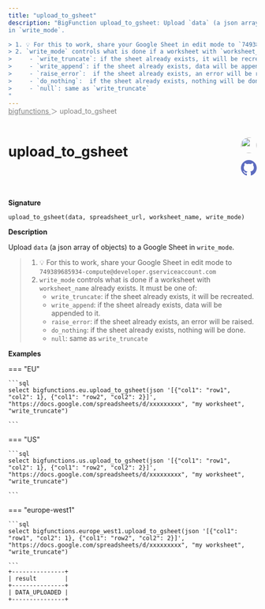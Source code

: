 ```yaml
---
title: "upload_to_gsheet"
description: "BigFunction upload_to_gsheet: Upload `data` (a json array of objects) to a Google Sheet
in `write_mode`.

> 1. 💡 For this to work, share your Google Sheet in edit mode to `749389685934-compute@developer.gserviceaccount.com`
> 2. `write_mode` controls what is done if a worksheet with `worksheet_name` already exists. It must be one of:
>     - `write_truncate`: if the sheet already exists, it will be recreated.
>     - `write_append`: if the sheet already exists, data will be appended to it.
>     - `raise_error`:  if the sheet already exists, an error will be raised.
>     - `do_nothing`:  if the sheet already exists, nothing will be done.
>     - `null`: same as `write_truncate`
"
---
```


<span style="color: gray; position: relative; top: -1rem">
  <a href=".." style="color: gray">bigfunctions </a> ＞ upload_to_gsheet
</span>

# upload_to_gsheet


<div style="position: relative; top: -4rem; margin-bottom:  -2rem; text-align: right; z-index: 9999;">
  
  <a href="https://www.linkedin.com/in/shivamsingh012/" title="Author: Shivam Singh" target="_blank">
    <img src="https://media.licdn.com/dms/image/D4D03AQERv0qwECH0DA/profile-displayphoto-shrink_200_200/0/1675233460732?e=1686182400&v=beta&t=HqngiSx5zd4llZStwf3L0k2T_pE8qvnEj7NguWNJTOo" width="32" style=" border-radius: 50% !important">
  </a>
  
  <a href="upload_to_gsheet.yaml" title="Edit on GitHub" target="_blank"><svg xmlns="http://www.w3.org/2000/svg" width="32" height="32" viewBox="0 0 24 24"><path fill="#5d6cc0" d="M12 0c-6.626 0-12 5.373-12 12 0 5.302 3.438 9.8 8.207 11.387.599.111.793-.261.793-.577v-2.234c-3.338.726-4.033-1.416-4.033-1.416-.546-1.387-1.333-1.756-1.333-1.756-1.089-.745.083-.729.083-.729 1.205.084 1.839 1.237 1.839 1.237 1.07 1.834 2.807 1.304 3.492.997.107-.775.418-1.305.762-1.604-2.665-.305-5.467-1.334-5.467-5.931 0-1.311.469-2.381 1.236-3.221-.124-.303-.535-1.524.117-3.176 0 0 1.008-.322 3.301 1.23.957-.266 1.983-.399 3.003-.404 1.02.005 2.047.138 3.006.404 2.291-1.552 3.297-1.23 3.297-1.23.653 1.653.242 2.874.118 3.176.77.84 1.235 1.911 1.235 3.221 0 4.609-2.807 5.624-5.479 5.921.43.372.823 1.102.823 2.222v3.293c0 .319.192.694.801.576 4.765-1.589 8.199-6.086 8.199-11.386 0-6.627-5.373-12-12-12z"/></svg></a>
</div>



**Signature** 
```
upload_to_gsheet(data, spreadsheet_url, worksheet_name, write_mode)
```

**Description**

Upload `data` (a json array of objects) to a Google Sheet
in `write_mode`.

> 1. 💡 For this to work, share your Google Sheet in edit mode to `749389685934-compute@developer.gserviceaccount.com`
> 2. `write_mode` controls what is done if a worksheet with `worksheet_name` already exists. It must be one of:
>     - `write_truncate`: if the sheet already exists, it will be recreated.
>     - `write_append`: if the sheet already exists, data will be appended to it.
>     - `raise_error`:  if the sheet already exists, an error will be raised.
>     - `do_nothing`:  if the sheet already exists, nothing will be done.
>     - `null`: same as `write_truncate`






**Examples**













=== "EU"

    ```sql
    select bigfunctions.eu.upload_to_gsheet(json '[{"col1": "row1", "col2": 1}, {"col1": "row2", "col2": 2}]', "https://docs.google.com/spreadsheets/d/xxxxxxxxx", "my worksheet", "write_truncate")
    
    ```




=== "US"

    ```sql
    select bigfunctions.us.upload_to_gsheet(json '[{"col1": "row1", "col2": 1}, {"col1": "row2", "col2": 2}]', "https://docs.google.com/spreadsheets/d/xxxxxxxxx", "my worksheet", "write_truncate")
    
    ```




=== "europe-west1"

    ```sql
    select bigfunctions.europe_west1.upload_to_gsheet(json '[{"col1": "row1", "col2": 1}, {"col1": "row2", "col2": 2}]', "https://docs.google.com/spreadsheets/d/xxxxxxxxx", "my worksheet", "write_truncate")
    
    ```









<pre style="margin-top: -1rem;">
<code style="padding-top: 0px; padding-bottom: 0px;">+---------------+
| result        |
+---------------+
| DATA_UPLOADED |
+---------------+
</code>
</pre>









